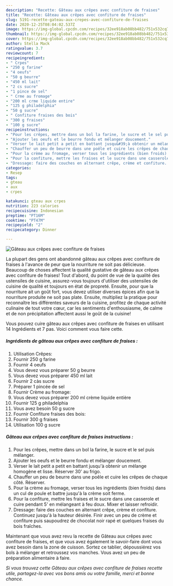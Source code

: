 ```yaml
---
description: "Recette: Gâteau aux crêpes avec confiture de fraises"
title: "Recette: Gâteau aux crêpes avec confiture de fraises"
slug: 5191-recette-gateau-aux-crepes-avec-confiture-de-fraises
date: 2020-12-25T08:04:02.537Z
image: https://img-global.cpcdn.com/recipes/32ee918ab08bb482/751x532cq70/gateau-aux-crepes-avec-confiture-de-fraises-photo-principale-de-la-recette.jpg
thumbnail: https://img-global.cpcdn.com/recipes/32ee918ab08bb482/751x532cq70/gateau-aux-crepes-avec-confiture-de-fraises-photo-principale-de-la-recette.jpg
cover: https://img-global.cpcdn.com/recipes/32ee918ab08bb482/751x532cq70/gateau-aux-crepes-avec-confiture-de-fraises-photo-principale-de-la-recette.jpg
author: Stella Mack
ratingvalue: 3.7
reviewcount: 7
recipeingredient:
- " Crpes"
- "250 g farine"
- "4 oeufs"
- "50 g beurre"
- "450 ml lait"
- "2 cs sucre"
- "1 pince de sel"
- " Crme au fromage"
- "200 ml crme liquide entire"
- "125 g philadelphia"
- "50 g sucre"
- " Confiture fraises des bois"
- "300 g fraises"
- "100 g sucre"
recipeinstructions:
- "Pour les crêpes, mettre dans un bol la farine, le sucre et le sel puis mélanger."
- "Ajouter les oeufs et le beurre fondu et mélanger doucement."
- "Verser le lait petit a petit en battant jusqu&#39;à obtenir un mélange homogène et lisse. Réserver 30&#39; au frigo."
- "Chauffer un peu de beurre dans une poêle et cuire les crêpes de chaque côté. Réserver."
- "Pour la crème au fromage, verser tous les ingrédients (bien froids) dans un cul de poule et battre jusqu&#39;à la crème soit ferme."
- "Pour la confiture, mettre les fraises et le sucre dans une casserole et cuire pendant 5&#39; en mélangeant à feu doux. Mixer et laisser refroidir."
- "Dressage: faire des couches en alternant crêpe, crème et confiture. Continuez jusqu&#39;à la hauteur désirée. Finir avec un peu de crème et confiture puis saupoudrez de chocolat noir rapé et quelques fraises du bois fraîches."
categories:
- Resep
tags:
- gteau
- aux
- crpes

katakunci: gteau aux crpes 
nutrition: 223 calories
recipecuisine: Indonesian
preptime: "PT16M"
cooktime: "PT47M"
recipeyield: "2"
recipecategory: Dinner

---
```



![Gâteau aux crêpes avec confiture de fraises](https://img-global.cpcdn.com/recipes/32ee918ab08bb482/751x532cq70/gateau-aux-crepes-avec-confiture-de-fraises-photo-principale-de-la-recette.jpg)

La plupart des gens ont abandonné gâteau aux crêpes avec confiture de fraises à l'avance de peur que la nourriture ne soit pas délicieuse. Beaucoup de choses affectent la qualité gustative de gâteau aux crêpes avec confiture de fraises! Tout d'abord, du point de vue de la qualité des ustensiles de cuisine, assurez-vous toujours d'utiliser des ustensiles de cuisine de qualité et toujours en état de propreté. Ensuite, pour que la nourriture ait un goût fort, vous devez utiliser diverses épices afin que la nourriture produite ne soit pas plate. Ensuite, multipliez la pratique pour reconnaître les différentes saveurs de la cuisine, profitez de chaque activité culinaire de tout votre cœur, car les sentiments d'enthousiasme, de calme et de non précipitation affectent aussi le goût de la cuisine!

<!--inarticleads1-->

Vous pouvez cuire gâteau aux crêpes avec confiture de fraises en utilisant 14 Ingrédients et 7 pas. Voici comment vous faire cette.

##### Ingrédients de gâteau aux crêpes avec confiture de fraises :

1. Utilisation  Crêpes:
1. Fournir 250 g farine
1. Fournir 4 oeufs
1. Vous devez vous préparer 50 g beurre
1. Vous devez vous préparer 450 ml lait
1. Fournir 2 càs sucre
1. Préparer 1 pincée de sel
1. Fournir  Crème au fromage:
1. Vous devez vous préparer 200 ml crème liquide entière
1. Fournir 125 g philadelphia
1. Vous avez besoin 50 g sucre
1. Fournir  Confiture fraises des bois:
1. Fournir 300 g fraises
1. Utilisation 100 g sucre




<!--inarticleads2-->

##### Gâteau aux crêpes avec confiture de fraises instructions :

1. Pour les crêpes, mettre dans un bol la farine, le sucre et le sel puis mélanger.
1. Ajouter les oeufs et le beurre fondu et mélanger doucement.
1. Verser le lait petit a petit en battant jusqu&#39;à obtenir un mélange homogène et lisse. Réserver 30&#39; au frigo.
1. Chauffer un peu de beurre dans une poêle et cuire les crêpes de chaque côté. Réserver.
1. Pour la crème au fromage, verser tous les ingrédients (bien froids) dans un cul de poule et battre jusqu&#39;à la crème soit ferme.
1. Pour la confiture, mettre les fraises et le sucre dans une casserole et cuire pendant 5&#39; en mélangeant à feu doux. Mixer et laisser refroidir.
1. Dressage: faire des couches en alternant crêpe, crème et confiture. Continuez jusqu&#39;à la hauteur désirée. Finir avec un peu de crème et confiture puis saupoudrez de chocolat noir rapé et quelques fraises du bois fraîches.




<!--inarticleads1-->

<p>
Maintenant que vous avez revu la recette de Gâteau aux crêpes avec confiture de fraises, et que vous avez également le savoir-faire dont vous avez besoin dans la zone de cuisson. Sortez ce tablier, dépoussiérez vos bols à mélanger et retroussez vos manches. Vous avez un peu de préparation alimentaire à faire.
</p>

<p>
<i>Si vous trouvez cette Gâteau aux crêpes avec confiture de fraises recette utile, partagez-la avec vos bons amis ou votre famille, merci et bonne chance.</i>
</p>
